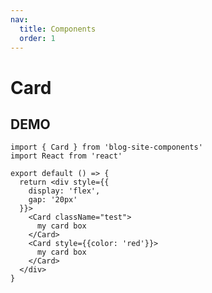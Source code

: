 ```yaml
---
nav:
  title: Components
  order: 1
---
```


# Card
## DEMO
```tsx
import { Card } from 'blog-site-components'
import React from 'react'

export default () => {
  return <div style={{
    display: 'flex',
    gap: '20px'
  }}>
    <Card className="test">
      my card box
    </Card>
    <Card style={{color: 'red'}}>
      my card box
    </Card>
  </div>
}
```
<API src="../../src/Card/index.tsx"></API>
